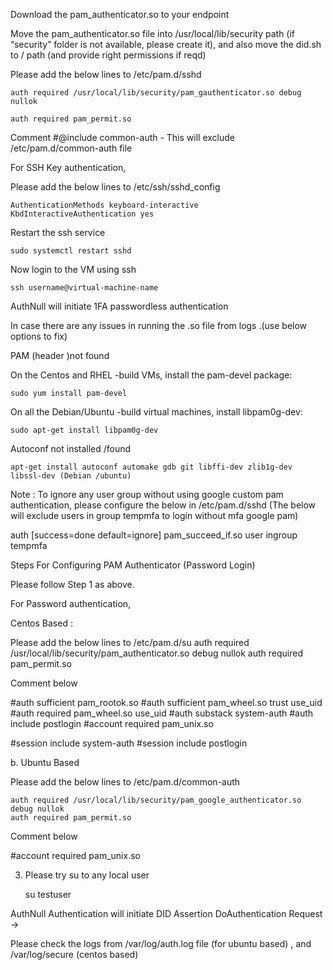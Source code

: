 Download the pam_authenticator.so to your endpoint


Move the pam_authenticator.so file into /usr/local/lib/security path (if “security” folder is not available, please create it),  and also move the did.sh to / path (and provide right permissions if reqd)

Please add the below lines<EOF> to /etc/pam.d/sshd

    auth required /usr/local/lib/security/pam_gauthenticator.so debug nullok

    auth required pam_permit.so

Comment #@include common-auth - This will exclude /etc/pam.d/common-auth file

For SSH Key authentication,

Please add the below lines<EOF> to /etc/ssh/sshd_config

    AuthenticationMethods keyboard-interactive  
    KbdInteractiveAuthentication yes

Restart the ssh service

    sudo systemctl restart sshd

Now login to the VM using ssh

    ssh username@virtual-machine-name
    
AuthNull will initiate 1FA passwordless authentication

In case there are any issues in running the .so file from logs .(use below options to fix)

PAM (header )not found 

On the Centos and RHEL -build VMs, install the pam-devel package:

    sudo yum install pam-devel

On all the Debian/Ubuntu -build virtual machines, install libpam0g-dev:

    sudo apt-get install libpam0g-dev

Autoconf not installed /found 

    apt-get install autoconf automake gdb git libffi-dev zlib1g-dev libssl-dev (Debian /ubuntu)

 

Note : To ignore any user group without using google custom pam authentication, please configure the below in /etc/pam.d/sshd (The below will exclude users in group tempmfa to login without mfa google pam)

auth [success=done default=ignore] pam_succeed_if.so user ingroup tempmfa

Steps For Configuring  PAM Authenticator (Password Login) 

Please follow Step 1 as above.

For Password  authentication,

Centos Based :

Please add the below lines<EOF> to /etc/pam.d/su
    auth required /usr/local/lib/security/pam_authenticator.so debug nullok
    auth required pam_permit.so  

Comment below 

#auth           sufficient      pam_rootok.so
#auth           sufficient      pam_wheel.so trust use_uid
#auth           required        pam_wheel.so use_uid
#auth           substack        system-auth
#auth           include         postlogin
#account         required        pam_unix.so

#session                include         system-auth
#session                include         postlogin

b. Ubuntu Based 

Please add the below lines<EOF> to /etc/pam.d/common-auth

    auth required /usr/local/lib/security/pam_google_authenticator.so debug nullok
    auth required pam_permit.so  

Comment below 

#account         required        pam_unix.so

3. Please try su to any local user

    su testuser

AuthNull Authentication will initiate DID Assertion DoAuthentication Request →

Please check the logs from /var/log/auth.log file (for ubuntu based) , and /var/log/secure (centos based)

 
